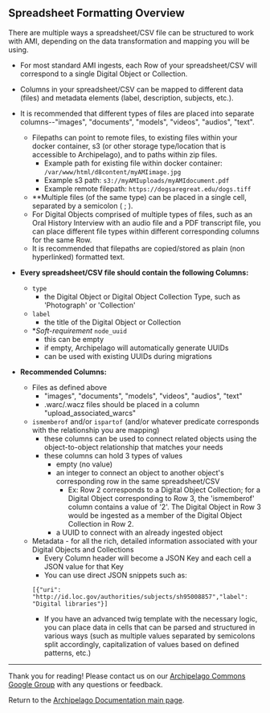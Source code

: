 ## Spreadsheet Formatting Overview

There are multiple ways a spreadsheet/CSV file can be structured to work with AMI, depending on the data transformation and mapping you will be using.

- For most standard AMI ingests, each Row of your spreadsheet/CSV will correspond to a single Digital Object or Collection.
- Columns in your spreadsheet/CSV can be mapped to different data (files) and metadata elements (label, description, subjects, etc.).

- It is recommended that different types of files are placed into separate columns--"images", "documents", "models", "videos", "audios", "text".
  - Filepaths can point to remote files, to existing files within your docker container, s3 (or other storage type/location that is accessible to Archipelago), and to paths within zip files.
      - Example path for existing file within docker container:
      `/var/www/html/d8content/myAMIimage.jpg`
      - Example s3 path:
      `s3://myAMIuploads/myAMIdocument.pdf`
      - Example remote filepath:
      `https://dogsaregreat.edu/dogs.tiff`
  - **Multiple files (of the same type) can be placed in a single cell, separated by a semicolon ( ; ).
  - For Digital Objects comprised of multiple types of files, such as an Oral History Interview with an audio file and a PDF transcript file, you can place different file types within different corresponding columns for the same Row.
  - It is recommended that filepaths are copied/stored as plain (non hyperlinked) formatted text.

- **Every spreadsheet/CSV file should contain the following Columns:**
  - `type`
    - the Digital Object or Digital Object Collection Type, such as 'Photograph' or 'Collection'
  - `label`
    - the title of the Digital Object or Collection
  - **Soft-requirement* `node_uuid`
    - this can be empty
    - if empty, Archipelago will automatically generate UUIDs
    - can be used with existing UUIDs during migrations

- **Recommended Columns:**
  - Files as defined above
    - "images", "documents", "models", "videos", "audios", "text"
    - .warc/.wacz files should be placed in a column "upload_associated_warcs"
  - `ismemberof` and/or `ispartof` (and/or whatever predicate corresponds with the relationship you are mapping)
    - these columns can be used to connect related objects using the object-to-object relationship that matches your needs
    - these columns can hold 3 types of values
      - empty (no value)
      - an integer to connect an object to another object's corresponding row in the same spreadsheet/CSV
        * Ex: Row 2 corresponds to a Digital Object Collection; for a Digital Object corresponding to Row 3, the 'ismemberof' column contains a value of '2'. The Digital Object in Row 3 would be ingested as a member of the Digital Object Collection in Row 2.
      - a UUID to connect with an already ingested object
  - Metadata - for all the rich, detailed information associated with your Digital Objects and Collections
    - Every Column header will become a JSON Key and each cell a JSON value for that Key
    - You can use direct JSON snippets such as:
    ````
    [{"uri": "http://id.loc.gov/authorities/subjects/sh95008857","label": "Digital libraries"}]
    ````
    - If you have an advanced twig template with the necessary logic, you can place data in cells that can be parsed and structured in various ways (such as multiple values separated by semicolons split accordingly, capitalization of values based on defined patterns, etc.)

---

Thank you for reading! Please contact us on our [Archipelago Commons Google Group](https://groups.google.com/forum/#!forum/archipelago-commons) with any questions or feedback.

Return to the [Archipelago Documentation main page](../README.md).
